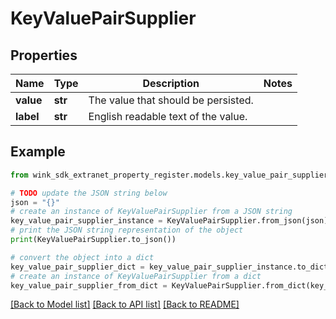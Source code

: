 # KeyValuePairSupplier


## Properties

Name | Type | Description | Notes
------------ | ------------- | ------------- | -------------
**value** | **str** | The value that should be persisted. | 
**label** | **str** | English readable text of the value. | 

## Example

```python
from wink_sdk_extranet_property_register.models.key_value_pair_supplier import KeyValuePairSupplier

# TODO update the JSON string below
json = "{}"
# create an instance of KeyValuePairSupplier from a JSON string
key_value_pair_supplier_instance = KeyValuePairSupplier.from_json(json)
# print the JSON string representation of the object
print(KeyValuePairSupplier.to_json())

# convert the object into a dict
key_value_pair_supplier_dict = key_value_pair_supplier_instance.to_dict()
# create an instance of KeyValuePairSupplier from a dict
key_value_pair_supplier_from_dict = KeyValuePairSupplier.from_dict(key_value_pair_supplier_dict)
```
[[Back to Model list]](../README.md#documentation-for-models) [[Back to API list]](../README.md#documentation-for-api-endpoints) [[Back to README]](../README.md)


